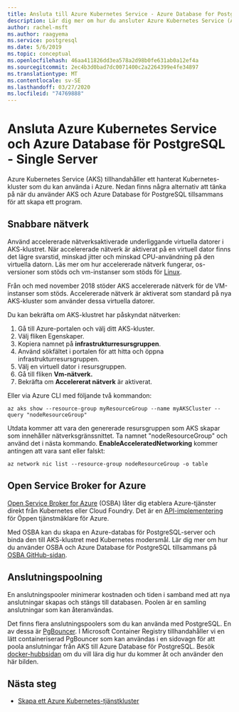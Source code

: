 ```yaml
---
title: Ansluta till Azure Kubernetes Service - Azure Database for PostgreSQL - Single Server
description: Lär dig mer om hur du ansluter Azure Kubernetes Service (AKS) med Azure Database for PostgreSQL - Single Server
author: rachel-msft
ms.author: raagyema
ms.service: postgresql
ms.date: 5/6/2019
ms.topic: conceptual
ms.openlocfilehash: 46aa411826dd3ea578a2d98b0fe631ab0a12ef4a
ms.sourcegitcommit: 2ec4b3d0bad7dc0071400c2a2264399e4fe34897
ms.translationtype: MT
ms.contentlocale: sv-SE
ms.lasthandoff: 03/27/2020
ms.locfileid: "74769888"
---
```

# <a name="connecting-azure-kubernetes-service-and-azure-database-for-postgresql---single-server"></a>Ansluta Azure Kubernetes Service och Azure Database för PostgreSQL - Single Server

Azure Kubernetes Service (AKS) tillhandahåller ett hanterat Kubernetes-kluster som du kan använda i Azure. Nedan finns några alternativ att tänka på när du använder AKS och Azure Database för PostgreSQL tillsammans för att skapa ett program.


## <a name="accelerated-networking"></a>Snabbare nätverk
Använd accelererade nätverksaktiverade underliggande virtuella datorer i AKS-klustret. När accelererade nätverk är aktiverat på en virtuell dator finns det lägre svarstid, minskad jitter och minskad CPU-användning på den virtuella datorn. Läs mer om hur accelererade nätverk fungerar, os-versioner som stöds och vm-instanser som stöds för [Linux](../virtual-network/create-vm-accelerated-networking-cli.md).

Från och med november 2018 stöder AKS accelererade nätverk för de VM-instanser som stöds. Accelererade nätverk är aktiverat som standard på nya AKS-kluster som använder dessa virtuella datorer.

Du kan bekräfta om AKS-klustret har påskyndat nätverken:
1. Gå till Azure-portalen och välj ditt AKS-kluster.
2. Välj fliken Egenskaper.
3. Kopiera namnet på **infrastrukturresursgruppen**.
4. Använd sökfältet i portalen för att hitta och öppna infrastrukturresursgruppen.
5. Välj en virtuell dator i resursgruppen.
6. Gå till fliken **Vm-nätverk.**
7. Bekräfta om **Accelererat nätverk** är aktiverat.

Eller via Azure CLI med följande två kommandon:
```azurecli
az aks show --resource-group myResourceGroup --name myAKSCluster --query "nodeResourceGroup"
```
Utdata kommer att vara den genererade resursgruppen som AKS skapar som innehåller nätverksgränssnittet. Ta namnet "nodeResourceGroup" och använd det i nästa kommando. **EnableAcceleratedNetworking** kommer antingen att vara sant eller falskt:
```azurecli
az network nic list --resource-group nodeResourceGroup -o table
```

## <a name="open-service-broker-for-azure"></a>Open Service Broker for Azure 
[Open Service Broker for Azure](https://github.com/Azure/open-service-broker-azure/blob/master/README.md) (OSBA) låter dig etablera Azure-tjänster direkt från Kubernetes eller Cloud Foundry. Det är en [API-implementering](https://www.openservicebrokerapi.org/) för Öppen tjänstmäklare för Azure.

Med OSBA kan du skapa en Azure-databas för PostgreSQL-server och binda den till AKS-klustret med Kubernetes modersmål. Lär dig mer om hur du använder OSBA och Azure Database för PostgreSQL tillsammans på [OSBA GitHub-sidan](https://github.com/Azure/open-service-broker-azure/blob/master/docs/modules/postgresql.md). 


## <a name="connection-pooling"></a>Anslutningspoolning
En anslutningspooler minimerar kostnaden och tiden i samband med att nya anslutningar skapas och stängs till databasen. Poolen är en samling anslutningar som kan återanvändas. 

Det finns flera anslutningspoolers som du kan använda med PostgreSQL. En av dessa är [PgBouncer](https://pgbouncer.github.io/). I Microsoft Container Registry tillhandahåller vi en lätt containeriserad PgBouncer som kan användas i en sidovagn för att poola anslutningar från AKS till Azure Database för PostgreSQL. Besök [docker-hubbsidan](https://hub.docker.com/r/microsoft/azureossdb-tools-pgbouncer/) om du vill lära dig hur du kommer åt och använder den här bilden. 


## <a name="next-steps"></a>Nästa steg
-  [Skapa ett Azure Kubernetes-tjänstkluster](../aks/kubernetes-walkthrough.md)
